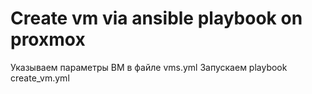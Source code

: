 # Create vm via ansible playbook on proxmox

Указываем параметры ВМ в файле vms.yml
Запускаем playbook create_vm.yml

